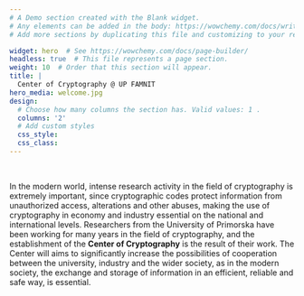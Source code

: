 ```yaml
---
# A Demo section created with the Blank widget.
# Any elements can be added in the body: https://wowchemy.com/docs/writing-markdown-latex/
# Add more sections by duplicating this file and customizing to your requirements.

widget: hero  # See https://wowchemy.com/docs/page-builder/
headless: true  # This file represents a page section.
weight: 10  # Order that this section will appear.
title: |
  Center of Cryptography @ UP FAMNIT
hero_media: welcome.jpg
design:
  # Choose how many columns the section has. Valid values: 1 .
  columns: '2'
  # Add custom styles
  css_style:
  css_class:
---
```


<br>

In the modern world, intense research activity in the field of cryptography is extremely important, since cryptographic codes protect information from unauthorized access, alterations and other abuses, making the use of cryptography in economy and industry essential on the national and international levels. Researchers from the University of Primorska have been working for many years in the field of cryptography, and the establishment of the **Center of Cryptography** is the result of their work. The Center will aims to significantly increase the possibilities of cooperation between the university, industry and the wider society, as in the modern society, the exchange and storage of information in an efficient, reliable and safe way, is essential.
